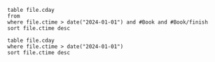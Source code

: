 



```dataview
table file.cday
from 
where file.ctime > date("2024-01-01") and #Book and #Book/finish 
sort file.ctime desc
```




```dataview
table file.cday
where file.ctime > date("2024-01-01")
sort file.ctime desc
```


















